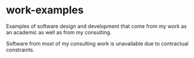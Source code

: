 # work-examples
Examples of software design and development that come from my work as an
academic as well as from my consulting. 

Software from most of my consulting 
work is unavailable due to contractual constraints.
